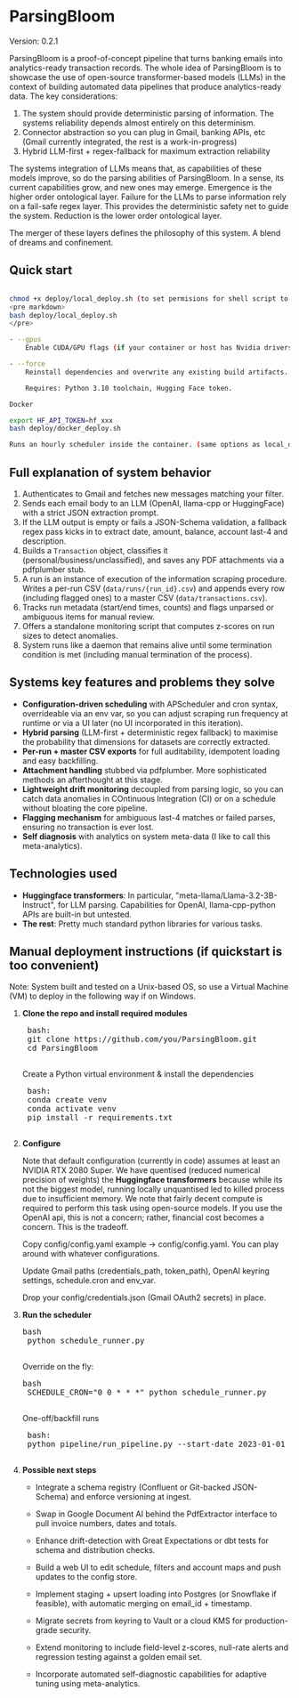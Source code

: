 # ParsingBloom

Version: 0.2.1

ParsingBloom is a proof-of-concept pipeline that turns banking emails into analytics-ready transaction records. The whole idea of ParsingBloom is to showcase the use of open-source transformer-based models (LLMs) in the context of building automated data pipelines that produce analytics-ready data. The key considerations:

1. The system should provide deterministic parsing of information. The systems reliability depends almost entirely on this determinism.
2. Connector abstraction so you can plug in Gmail, banking APIs, etc (Gmail currently integrated, the rest is a work-in-progress)
3. Hybrid LLM-first + regex-fallback for maximum extraction reliability

The systems integration of LLMs means that, as capabilities of these models improve, so do the parsing abilities of ParsingBloom. In a sense, its current capabilities grow, and new ones may emerge. Emergence is the higher order ontological layer. 
Failure for the LLMs to parse information rely on a fail-safe regex layer. This provides the deterministic safety net to guide the system. Reduction is the lower order ontological layer.

The merger of these layers defines the philosophy of this system. A blend of dreams and confinement.


## Quick start

```bash

chmod +x deploy/local_deploy.sh (to set permisions for shell script to be executable)
<pre markdown> 
bash deploy/local_deploy.sh
</pre>

- --gpus
    Enable CUDA/GPU flags (if your container or host has Nvidia drivers).

- --force
    Reinstall dependencies and overwrite any existing build artifacts.

    Requires: Python 3.10 toolchain, Hugging Face token.

Docker

export HF_API_TOKEN=hf_xxx
bash deploy/docker_deploy.sh

Runs an hourly scheduler inside the container. (same options as local_deploy.sh)
```


## Full explanation of system behavior


1. Authenticates to Gmail and fetches new messages matching your filter.  
2. Sends each email body to an LLM (OpenAI, llama-cpp or HuggingFace) with a strict JSON extraction prompt.  
3. If the LLM output is empty or fails a JSON-Schema validation, a fallback regex pass kicks in to extract date, amount, balance, account last-4 and description.  
4. Builds a `Transaction` object, classifies it (personal/business/unclassified), and saves any PDF attachments via a pdfplumber stub.  
5. A run is an instance of execution of the information scraping procedure. Writes a per-run CSV (`data/runs/{run_id}.csv`) and appends every row (including flagged ones) to a master CSV (`data/transactions.csv`). 
6. Tracks run metadata (start/end times, counts) and flags unparsed or ambiguous items for manual review.  
7. Offers a standalone monitoring script that computes z-scores on run sizes to detect anomalies.
8. System runs like a daemon that remains alive until some termination condition is met (including manual termination of the process).

## Systems key features and problems they solve

- **Configuration-driven scheduling** with APScheduler and cron syntax, overrideable via an env var, so you can adjust scraping run frequency at runtime or via a UI later (no UI incorporated in this iteration).  
- **Hybrid parsing** (LLM-first + deterministic regex fallback) to maximise the probability that dimensions for datasets are correctly extracted.  
- **Per-run + master CSV exports** for full auditability, idempotent loading and easy backfilling.  
- **Attachment handling** stubbed via pdfplumber. More sophisticated methods an afterthought at this stage.  
- **Lightweight drift monitoring** decoupled from parsing logic, so you can catch data anomalies in COntinuous Integration (CI) or on a schedule without bloating the core pipeline.  
- **Flagging mechanism** for ambiguous last-4 matches or failed parses, ensuring no transaction is ever lost.
- **Self diagnosis** with analytics on system meta-data (I like to call this meta-analytics).

## Technologies used

- **Huggingface transformers**: In particular, "meta-llama/Llama-3.2-3B-Instruct", for LLM parsing. Capabilities for OpenAI, llama-cpp-python APIs are built-in but untested. 
- **The rest**: Pretty much standard python libraries for various tasks. 

## Manual deployment instructions (if quickstart is too convenient)

Note: System built and tested on a Unix-based OS, so use a Virtual Machine (VM) to deploy in the following way if on Windows.

1. **Clone the repo and install required modules**  
   <pre markdown> bash:
    git clone https://github.com/you/ParsingBloom.git
    cd ParsingBloom
    </pre>

    Create a Python virtual environment & install the dependencies
    <pre markdown> bash:
    conda create venv
    conda activate venv
    pip install -r requirements.txt
     </pre>

2. **Configure** 

    Note that default configuration (currently in code) assumes at least an NVIDIA RTX 2080 Super. We have quentised (reduced numerical precision of weights) the **Huggingface transformers** because while its not the biggest model, running locally unquantised led to killed process due to insufficient memory. 
    We note that fairly decent compute is required to perform this task using open-source models. If you use the OpenAI api, this is not a concern; rather, financial cost becomes a concern. This is the tradeoff.

    Copy config/config.yaml example → config/config.yaml. You can play around with whatever configurations. 

    Update Gmail paths (credentials_path, token_path), OpenAI keyring settings, schedule.cron and env_var.

    Drop your config/credentials.json (Gmail OAuth2 secrets) in place.

3. **Run the scheduler**
    <pre markdown>bash
    python schedule_runner.py
    </pre>

    Override on the fly:
    <pre markdown>bash
    SCHEDULE_CRON="0 0 * * *" python schedule_runner.py
    </pre>
    One-off/backfill runs
    <pre markdown> bash:
    python pipeline/run_pipeline.py --start-date 2023-01-01
     </pre>
4.  **Possible next steps**

    - Integrate a schema registry (Confluent or Git-backed JSON-Schema) and enforce versioning at ingest.

    - Swap in Google Document AI behind the PdfExtractor interface to pull invoice numbers, dates and totals.

    - Enhance drift-detection with Great Expectations or dbt tests for schema and distribution checks.

    - Build a web UI to edit schedule, filters and account maps and push updates to the config store.

    - Implement staging + upsert loading into Postgres (or Snowflake if feasible), with automatic merging on email_id + timestamp.

    - Migrate secrets from keyring to Vault or a cloud KMS for production-grade security.

    - Extend monitoring to include field-level z-scores, null-rate alerts and regression testing against a golden email set.

    - Incorporate automated self-diagnostic capabilities for adaptive tuning using meta-analytics.

